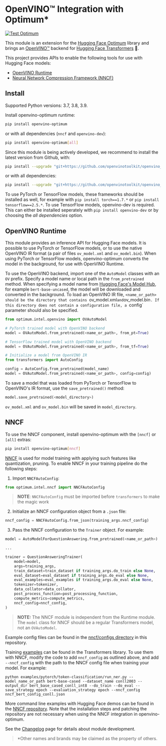 # OpenVINO&trade; Integration with Optimum*

[![Test Optimum](https://github.com/openvinotoolkit/openvino_contrib/actions/workflows/test_optimum.yml/badge.svg?branch=master)](https://github.com/openvinotoolkit/openvino_contrib/actions/workflows/test_optimum.yml?query=branch%3Amaster)

This module is an extension for the [Hugging Face Optimum](https://github.com/huggingface/optimum) library and brings an [OpenVINO&trade;](https://github.com/openvinotoolkit/openvino) backend for [Hugging Face Transformers](https://github.com/huggingface/transformers) :hugs:.

This project provides APIs to enable the following tools for use with Hugging Face models:

* [OpenVINO Runtime](#openvino-runtime)
* [Neural Network Compression Framework (NNCF)](#nncf)

## Install

Supported Python versions: 3.7, 3.8, 3.9.

Install openvino-optimum runtime:
```bash
pip install openvino-optimum
```

or with all dependencies (`nncf` and `openvino-dev`):
```bash
pip install openvino-optimum[all]
```

Since this module is being actively developed, we recommend to install the latest version from Github, with:

```bash
pip install --upgrade "git+https://github.com/openvinotoolkit/openvino_contrib.git#egg=openvino-optimum&subdirectory=modules/optimum"
```

or with all dependencies:
```bash
pip install --upgrade "git+https://github.com/openvinotoolkit/openvino_contrib.git#egg=openvino-optimum[all]&subdirectory=modules/optimum"
```

To use PyTorch or TensorFlow models, these frameworks should be installed as well, for example with `pip install torch==1.7.*` or `pip install tensorflow==2.5.*`. To use TensorFlow models, openvino-dev is required. This can either be installed seperately with `pip install openvino-dev` or by choosing the _all dependencies_ option.



## OpenVINO Runtime

This module provides an inference API for Hugging Face models. It is possible to use PyTorch or TensorFlow models, or to use the native OpenVINO IR format (a pair of files `ov_model.xml` and `ov_model.bin`). When using PyTorch or TensorFlow models, openvino-optimum converts the model in the background, for use with OpenVINO Runtime.

To use the OpenVINO backend, import one of the `AutoModel` classes with an `OV` prefix. Specify a model name or local path in the `from_pretrained` method. When specifying a model name from [Hugging Face's Model Hub](https://huggingface.co/models), for example `bert-base-uncased`, the model will be downloaded and converted in the background. To load an OpenVINO IR file, `<name_or_path> should be the directory that contains `ov_model.xml` and `ov_model.bin`. If this directory does not contain a configuration file, a `config` parameter should also be specified.

```python
from optimum.intel.openvino import OVAutoModel

# PyTorch trained model with OpenVINO backend
model = OVAutoModel.from_pretrained(<name_or_path>, from_pt=True)

# TensorFlow trained model with OpenVINO backend
model = OVAutoModel.from_pretrained(<name_or_path>, from_tf=True)

# Initialize a model from OpenVINO IR
from transformers import AutoConfig

config = AutoConfig.from_pretrained(model_name)
model = OVAutoModel.from_pretrained(<name_or_path>, config=config)
```

To save a model that was loaded from PyTorch or TensorFlow to OpenVINO's IR format, use the `save_pretrained()` method:

```python
model.save_pretrained(<model_directory>)
```

`ov_model.xml` and `ov_model.bin` will be saved in `model_directory`.


## NNCF

To use the NNCF component, install openvino-optimum with the `[nncf]` or `[all]` extras:

```bash
pip install openvino-optimum[nncf]
```


[NNCF](https://github.com/openvinotoolkit/nncf) is used for model training with applying such features like quantization, pruning. To enable NNCF in your training pipeline do the following steps:

1. Import `NNCFAutoConfig`:

```python
from optimum.intel.nncf import NNCFAutoConfig
```

> **NOTE**: `NNCFAutoConfig` must be imported before `transformers` to make the magic work

2. Initialize an NNCF configuration object from a `.json` file:

```python
nncf_config = NNCFAutoConfig.from_json(training_args.nncf_config)
```

3. Pass the NNCF configuration to the `Trainer` object. For example:

```python
model = AutoModelForQuestionAnswering.from_pretrained(<name_or_path>)

...

trainer = QuestionAnsweringTrainer(
    model=model,
    args=training_args,
    train_dataset=train_dataset if training_args.do_train else None,
    eval_dataset=eval_dataset if training_args.do_eval else None,
    eval_examples=eval_examples if training_args.do_eval else None,
    tokenizer=tokenizer,
    data_collator=data_collator,
    post_process_function=post_processing_function,
    compute_metrics=compute_metrics,
    nncf_config=nncf_config,
)
```

> **NOTE:** The NNCF module is independent from the Runtime module. The `model` class for NNCF should be a regular Transformers model, not an `OVAutoModel`.


Example config files can be found in the [nncf/configs directory](https://github.com/openvinotoolkit/openvino_contrib/tree/master/modules/optimum/optimum/intel/nncf/configs) in this repository.

Training [examples](https://github.com/huggingface/transformers/tree/master/examples/pytorch) can be found in the Transformers library. To use them with NNCF, modify the code to add `nncf_config` as outlined above, and add `--nncf_config` with the path to the NNCF config file when training your model. For example:

```python examples/pytorch/token-classification/run_ner.py --model_name_or_path bert-base-cased --dataset_name conll2003 --output_dir bert_base_cased_conll_int8 --do_train --do_eval --save_strategy epoch --evaluation_strategy epoch --nncf_config nncf_bert_config_conll.json```

More command line examples with Hugging Face demos can be found in the [NNCF repository](https://github.com/openvinotoolkit/nncf/tree/develop/third_party_integration/huggingface_transformers). Note that the installation steps and patching the repository are not necessary when using the NNCF integration in openvino-optimum.


See the [Changelog](https://github.com/openvinotoolkit/openvino_contrib/wiki/OpenVINO%E2%84%A2-Integration-with-Optimum*-Changelog) page for details about module development.

> *Other names and brands may be claimed as the property of others.
